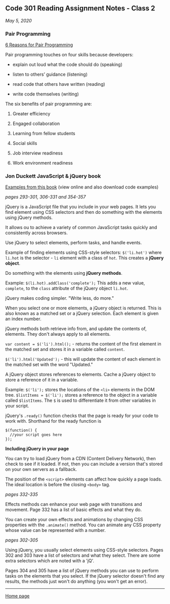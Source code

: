 ## Code 301 Reading Assignment Notes - Class 2

_May 5, 2020_

### Pair Programming

[6 Reasons for Pair Programming](https://www.codefellows.org/blog/6-reasons-for-pair-programming/)

Pair programming touches on four skills because developers: 

- explain out loud what the code should do (speaking)

- listen to others’ guidance (listening)

- read code that others have written (reading)

- write code themselves (writing)

The six benefits of pair programming are: 

1. Greater efficiency

2. Engaged collaboration

3. Learning from fellow students

4. Social skills

5. Job interview readiness

6. Work environment readiness



### Jon Duckett JavaScript & jQuery book

[Examples from this book](www.javascriptbook.com) (view online and also download code examples)


_pages 293-301, 306-331 and 354-357_

jQuery is a JavaScript file that you include in your web pages. It lets you find element using CSS selectors and then do something with the elements using jQuery methods.

It allows ou to achieve a variety of common JavaScript tasks quickly and consistently across browsers.

Use jQuery to select elements, perform tasks, and handle events.

Example of finding elements using CSS-style selectors: `$('li.hot')` where `li.hot` is the selector - `li` element with a class of `hot`. This creates a **jQuery object**.

Do something with the elements using **jQuery methods**.

Example: `$(li.hot).addClass('complete');` This adds a new value, `complete`, to the `class` attribute of the jQuery object `li.hot`.

jQuery makes coding simpler. "Write less, do more."

When you select one or more elements, a jQuery object is returned. This is also known as a matched set or a jQuery selection. Each element is given an index number.

jQuery methods both retrieve info from, and update the contents of, elements. They don't always apply to all elements.

`var content = $('li').html();` - returns the content of the first element in the matched set and stores it in a variable called `content`.

`$('li').html('Updated');` - this will update the content of each element in the matched set with the word "Updated."

A jQuery object stores references to elements. Cache a jQuery object to store a reference of it in a variable.

Example: `$('li');` stores the locations of the `<li>` elements in the DOM tree. `$listItems = $('li');` stores a reference to the object in a variable called `$listItems`. The `$` is used to differentiate it from other variables in your script.

jQuery's `.ready()` function checks that the page is ready for your code to work with. Shorthand for the ready function is 
```
$(function() {
  //your script goes here
});
```
**Including jQuery in your page**


You can try to load jQuery from a CDN (Content Delivery Network), then check to see if it loaded. If not, then you can include a version that's stored on your own servers as a fallback.

The position of the `<script>` elements can affect how quickly a page loads. The ideal location is before the closing `<body>` tag.

_pages 332-335_

Effects methods can enhance your web page with transitions and movement.
Page 332 has a list of basic effects and what they do.

You can create your own effects and animations by changing CSS properties with the `.animate()` method. You can animate any CSS property whose value can be represented with a number.

_pages 302-305_

Using jQuery, you usually select elements using CSS-style selectors. Pages 302 and 303 have a list of selectors and what they select. There are some extra selectors which are noted with a 'jQ'.

Pages 304 and 305 have a list of jQuery methods you can use to perform tasks on the elements that you select. If the jQuery selector doesn't find any results, the methods just won't do anything (you won't get an error).


---
[Home page](https://marlene-rinker.github.io/reading-notes/)